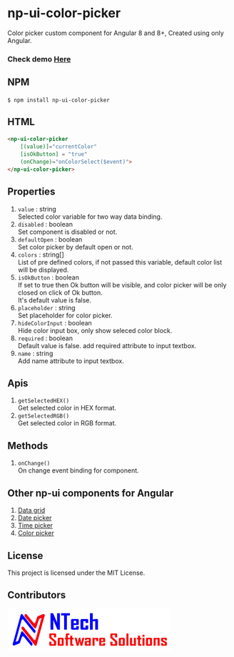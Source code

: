 # np-ui-color-picker
Color picker custom component for Angular 8 and 8+, Created using only Angular.

### Check demo [Here](https://stackblitz.com/edit/np-ui-color-picker)

## NPM
``$ npm install np-ui-color-picker``

## HTML
````html
<np-ui-color-picker 
    [(value)]="currentColor"
    [isOkButton] = "true"
    (onChange)="onColorSelect($event)">
</np-ui-color-picker>
````

## Properties
1.  `value` : string  
    Selected color variable for two way data binding.  
2.  `disabled` : boolean  
    Set component is disabled or not.  
3.  `defaultOpen` : boolean  
    Set color picker by default open or not.  
4.  `colors` : string[]  
    List of pre defined colors, if not passed this variable, default color list will be displayed.  
5.  `isOkButton` : boolean  
    If set to true then Ok button will be visible, and color picker will be only closed on click of Ok button.  
    It's default value is false.  
6.  `placeholder` : string  
    Set placeholder for color picker.  
7.  `hideColorInput` : boolean  
    Hide color input box, only show seleced color block.  
8.  `required` : boolean  
    Default value is false. add required attribute to input textbox.  
9. `name` : string  
    Add name attribute to input textbox.  

## Apis  
1.  `getSelectedHEX()`  
    Get selected color in HEX format.  
2.  `getSelectedRGB()`  
    Get selected color in RGB format.  

## Methods
1.  `onChange()`  
    On change event binding for component.  

## Other np-ui components for Angular
1. [Data grid](https://www.npmjs.com/package/np-ui-data-grid)
2. [Date picker](https://www.npmjs.com/package/np-ui-date-picker)
3. [Time picker](https://www.npmjs.com/package/np-ui-time-picker)
4. [Color picker](https://www.npmjs.com/package/np-ui-color-picker)

## License
This project is licensed under the MIT License.

## Contributors
![](https://raw.githubusercontent.com/NilavPatel/nilavpatel.github.io/master/images/logo-large.png)